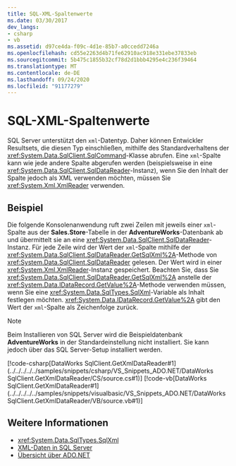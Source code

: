 ```yaml
---
title: SQL-XML-Spaltenwerte
ms.date: 03/30/2017
dev_langs:
- csharp
- vb
ms.assetid: d97ce4da-f09c-4d1e-85b7-a0ccedd7246a
ms.openlocfilehash: cd55e2263d4b71fe62910ac918e331ebe37833eb
ms.sourcegitcommit: 5b475c1855b32cf78d2d1bbb4295e4c236f39464
ms.translationtype: MT
ms.contentlocale: de-DE
ms.lasthandoff: 09/24/2020
ms.locfileid: "91177279"
---
```

# <a name="sql-xml-column-values"></a>SQL-XML-Spaltenwerte

SQL Server unterstützt den `xml`-Datentyp. Daher können Entwickler Resultsets, die diesen Typ einschließen, mithilfe des Standardverhaltens der <xref:System.Data.SqlClient.SqlCommand>-Klasse abrufen. Eine `xml`-Spalte kann wie jede andere Spalte abgerufen werden (beispielsweise in eine <xref:System.Data.SqlClient.SqlDataReader>-Instanz), wenn Sie den Inhalt der Spalte jedoch als XML verwenden möchten, müssen Sie <xref:System.Xml.XmlReader> verwenden.  
  
## <a name="example"></a>Beispiel  

 Die folgende Konsolenanwendung ruft zwei Zeilen mit jeweils einer `xml`-Spalte aus der **Sales.Store**-Tabelle in der **AdventureWorks**-Datenbank ab und übermittelt sie an eine <xref:System.Data.SqlClient.SqlDataReader>-Instanz. Für jede Zeile wird der Wert der `xml`-Spalte mithilfe der <xref:System.Data.SqlClient.SqlDataReader.GetSqlXml%2A>-Methode von <xref:System.Data.SqlClient.SqlDataReader> gelesen. Der Wert wird in einer <xref:System.Xml.XmlReader>-Instanz gespeichert. Beachten Sie, dass Sie <xref:System.Data.SqlClient.SqlDataReader.GetSqlXml%2A> anstelle der <xref:System.Data.IDataRecord.GetValue%2A>-Methode verwenden müssen, wenn Sie eine <xref:System.Data.SqlTypes.SqlXml>-Variable als Inhalt festlegen möchten. <xref:System.Data.IDataRecord.GetValue%2A> gibt den Wert der `xml`-Spalte als Zeichenfolge zurück.  
  
> [!NOTE]
> Beim Installieren von SQL Server wird die Beispieldatenbank **AdventureWorks** in der Standardeinstellung nicht installiert. Sie kann jedoch über das SQL Server-Setup installiert werden.  
  
 [!code-csharp[DataWorks SqlClient.GetXmlDataReader#1](../../../../../samples/snippets/csharp/VS_Snippets_ADO.NET/DataWorks SqlClient.GetXmlDataReader/CS/source.cs#1)]
 [!code-vb[DataWorks SqlClient.GetXmlDataReader#1](../../../../../samples/snippets/visualbasic/VS_Snippets_ADO.NET/DataWorks SqlClient.GetXmlDataReader/VB/source.vb#1)]  
  
## <a name="see-also"></a>Weitere Informationen

- <xref:System.Data.SqlTypes.SqlXml>
- [XML-Daten in SQL Server](xml-data-in-sql-server.md)
- [Übersicht über ADO.NET](../ado-net-overview.md)
